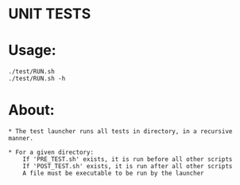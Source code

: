 # UNIT TESTS

# Usage:
    ./test/RUN.sh
    ./test/RUN.sh -h

# About:
    * The test launcher runs all tests in directory, in a recursive manner.

    * For a given directory:
        If 'PRE_TEST.sh' exists, it is run before all other scripts
        If 'POST_TEST.sh' exists, it is run after all other scripts
        A file must be executable to be run by the launcher
